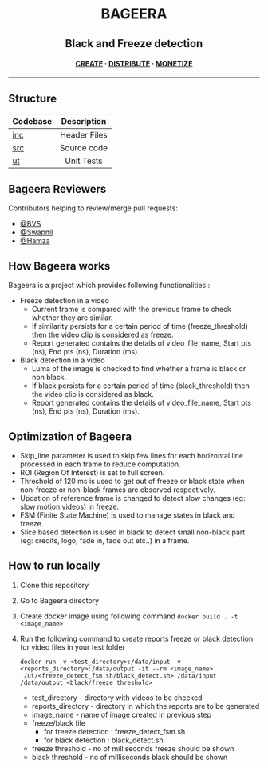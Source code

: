 <h1 align="center">BAGEERA</h1>
<h2 align="center">Black and Freeze detection</h2>

<h4 align="center">
  <a href="https://www.amagi.com/">CREATE</a>
  <span> · </span>
  <a href="https://www.amagi.com/">DISTRIBUTE</a>
  <span> · </span>
  <a href="https://www.amagi.com/">MONETIZE</a>
</h4>

---

## Structure

| Codebase              |      Description          |
| :-------------------- | :-----------------------: |
| [inc](inc)        	|     Header Files          |
| [src](src)  		    |     Source code           |
| [ut](ut)      	    |  	  Unit Tests            |




## Bageera Reviewers

Contributors helping to review/merge pull requests:

- [@BVS](https://github.com/bvs-amagi)
- [@Swapnil](https://github.com/swapnild18)
- [@Hamza](https://github.com/hamza-u)

## How Bageera works

Bageera is a project which provides following functionalities :
* Freeze detection in a video 
    * Current frame is compared with the previous frame to check whether they are similar.
    * If similarity persists for a certain period of time (freeze_threshold) then the video clip is considered as freeze.
    * Report generated contains the details of video_file_name, Start pts (ns), End pts (ns), Duration (ms).
* Black detection in a video
    * Luma of the image is checked to find whether a frame is black or non black.
    * If black persists for a certain period of time (black_threshold) then the video clip is considered as black.
    * Report generated contains the details of video_file_name, Start pts (ns), End pts (ns), Duration (ms).

## Optimization of Bageera

* Skip_line parameter is used to skip few lines for each horizontal line processed in each frame to reduce computation.
* ROI (Region Of Interest) is set to full screen.
* Threshold of 120 ms is used to get out of freeze or black state when non-freeze or non-black frames are observed respectively. 
* Updation of reference frame is changed to detect slow changes (eg: slow motion videos) in freeze.
* FSM (Finite State Machine) is used to manage states in black and freeze.
* Slice based detection is used in black to detect small non-black part (eg: credits, logo, fade in, fade out  etc..) in a frame.

## How to run locally

1. Clone this repository 
2. Go to Bageera directory
3. Create docker image using following command
	`docker build . -t <image_name>`
4. Run the following command to create reports freeze or black detection for video files in your test folder
	
	`docker run -v <test_directory>:/data/input -v <reports_directory>:/data/output -it --rm <image_name> ./ut/<freeze_detect_fsm.sh/black_detect.sh> /data/input /data/output <black/freeze threshold>`
	* test_directory - directory with videos to be checked
	* reports_directory - directory in which the reports are to be generated
	* image_name - name of image created in previous step
	* freeze/black file 
		* for freeze detection : freeze_detect_fsm.sh
		* for black detection : black_detect.sh
    * freeze threshold - no of milliseconds freeze should be shown
    * black threshold  - no of milliseconds black should be shown
		
